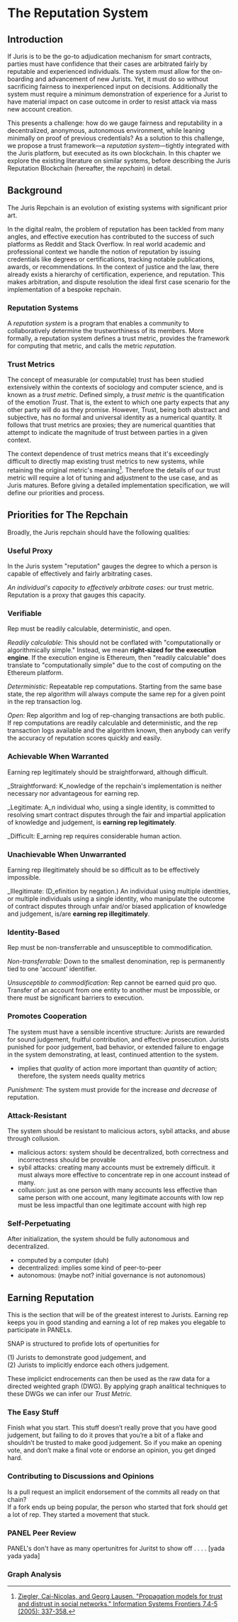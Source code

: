 # The Reputation System

## Introduction

If Juris is to be the go-to adjudication mechanism for smart contracts, parties must have confidence that their cases are arbitrated fairly by reputable and experienced individuals. The system must allow for the on-boarding and advancement of new Jurists. Yet, it must do so without sacrificing fairness to inexperienced input on decisions. Additionally the system must require a minimum demonstration of experience for a Jurist to have material impact on case outcome in order to resist attack via mass new account creation.

This presents a challenge: how do we gauge fairness and reputability in a decentralized, anonymous, autonomous environment, while leaning minimally on proof of previous credentials? As a solution to this challenge, we propose a trust framework—a _reputation system_—tightly integrated with the Juris platform, but executed as its own blockchain. In this chapter we explore the existing literature on similar systems, before describing the Juris Reputation Blockchain \(hereafter, the _repchain_\) in detail.

## Background

The Juris Repchain is an evolution of existing systems with significant prior art.

In the digital realm, the problem of reputation has been tackled from many angles, and effective execution has contributed to the success of such platforms as Reddit and Stack Overflow. In real world academic and professional context we handle the notion of reputation by issuing credentials like degrees or certifications, tracking notable publications, awards, or recommendations. In the context of justice and the law, there already exists a hierarchy of certification, experience, and reputation. This makes arbitration, and dispute resolution the ideal first case scenario for the implementation of a bespoke repchain.

### Reputation Systems

A _reputation system_ is a program that enables a community to collaboratively determine the trustworthiness of its members. More formally, a reputation system defines a trust metric, provides the framework for computing that metric, and calls the metric _reputation_.

### Trust Metrics

The concept of measurable \(or computable\) trust has been studied extensively within the contexts of sociology and computer science, and is known as a _trust metric_. Defined simply, a _trust metric_ is the quantification of the emotion _Trust_. That is, the extent to which one party expects that any other party will do as they promise. However, Trust, being both abstract and subjective, has no formal and universal identity as a numerical quantity. It follows that trust metrics are proxies; they are numerical quantities that attempt to indicate the magnitude of trust between parties in a given context.

The context dependence of trust metrics means that it's exceedingly difficult to directly map existing trust metrics to new systems, while retaining the original metric's meaning[^1]. Therefore the details of our trust metric will require a lot of tuning and adjustment to the use case, and as Juris matures. Before giving a detailed implementation specification, we will define our priorities and process.

## Priorities for The Repchain

Broadly, the Juris repchain should have the following qualities:

### Useful Proxy

In the Juris system "reputation" gauges the degree to which a person is capable of effectively and fairly arbitrating cases.

_An individual's capacity to effectively arbitrate cases:_ our trust metric. Reputation is a proxy that gauges this capacity.

### Verifiable

Rep must be readily calculable, deterministic, and open.

_Readily calculable:_ This should not be conflated with "computationally or algorithmically simple." Instead, we mean **right-sized for the execution engine**. If the execution engine is Ethereum, then "readily calculable" does translate to "computationally simple" due to the cost of computing on the Ethereum platform.

_Deterministic:_ Repeatable rep computations. Starting from the same base state, the rep algorithm will always compute the same rep for a given point in the rep transaction log.

_Open:_ Rep algorithm and log of rep-changing transactions are both public. If rep computations are readily calculable and deterministic, and the rep transaction logs available and the algorithm known, then anybody can verify the accuracy of reputation scores quickly and easily.

### Achievable When Warranted

Earning rep legitimately should be straightforward, although difficult.

\_Straightforward: K\_nowledge of the repchain's implementation is neither necessary nor advantageous for earning rep.

\_Legitimate: A\_n individual who, using a single identity, is committed to resolving smart contract disputes through the fair and impartial application of knowledge and judgement, is **earning rep legitimately**.

\_Difficult: E\_arning rep requires considerable human action.

### Unachievable When Unwarranted

Earning rep illegitimately should be so difficult as to be effectively impossible.

\_Illegitimate: \(D\_efinition by negation.\) An individual using multiple identities, or multiple individuals using a single identity, who manipulate the outcome of contract disputes through unfair and/or biased application of knowledge and judgement, is/are **earning rep illegitimately**.

### Identity-Based

Rep must be non-transferrable and unsusceptible to commodification.

_Non-transferrable:_ Down to the smallest denomination, rep is permanently tied to one 'account' identifier.

_Unsusceptible to commodification:_ Rep cannot be earned quid pro quo. Transfer of an account from one entity to another must be impossible, or there must be significant barriers to execution.

### Promotes Cooperation

The system must have a sensible incentive structure: Jurists are rewarded for sound judgement, fruitful contribution, and effective prosecution. Jurists punished for poor judgement, bad behavior, or extended failure to engage in the system demonstrating, at least, continued attention to the system.

* implies that _quality_ of action more important than _quantity_ of action; therefore, the system needs quality metrics

_Punishment:_ The system must provide for the increase _and decrease_ of reputation.

### Attack-Resistant

The system should be resistant to malicious actors, sybil attacks, and abuse through collusion.

* malicious actors: system should be decentralized, both correctness and incorrectness should be provable
* sybil attacks: creating many accounts must be extremely difficult. it must always more effective to concentrate rep in one account instead of many.
* collusion: just as one person with many accounts less effective than same person with one account, many legitimate accounts with low rep must be less impactful than one legitimate account with high rep

### Self-Perpetuating

After initialization, the system should be fully autonomous and decentralized.

* computed by a computer \(duh\)
* decentralized: implies some kind of peer-to-peer
* autonomous: \(maybe not? initial governance is not autonomous\)

## Earning Reputation

This is the section that will be of the greatest interest to Jurists. Earning rep keeps you in good standing and earning a lot of rep makes you elegable to participate in PANELs.

SNAP is structured to profide lots of opertunities for

\(1\) Jurists to demonstrate good judgement, and  
\(2\) Jurists to implicitly endorce each others judgement.

These implicict endrocements can then be used as the raw data for a directed weighted graph \(DWG\). By applying graph analitical techniques to these DWGs we can infer our _Trust Metric._

### The Easy Stuff

Finish what you start. This stuff doesn’t really prove that you have good judgement, but failing to do it proves that you’re a bit of a flake and shouldn’t be trusted to make good judgement. So if you make an opening vote, and don’t make a final vote or endorse an opinion, you get dinged hard.

### Contributing to Discussions and Opinions

Is a pull request an implicit endorsement of the commits all ready on that chain?  
If a fork ends up being popular, the person who started that fork should get a lot of rep. They started a movement that stuck.

### PANEL Peer Review

PANEL's don't have as many opertunitres for Juritst to show off . . . . \[yada yada yada\]

### Graph Analysis

[^1]:  [Ziegler, Cai-Nicolas, and Georg Lausen. "Propagation models for trust and distrust in social networks." Information Systems Frontiers 7.4-5 \(2005\): 337-358.](https://link.springer.com/article/10.1007/s10796-005-4807-3)

